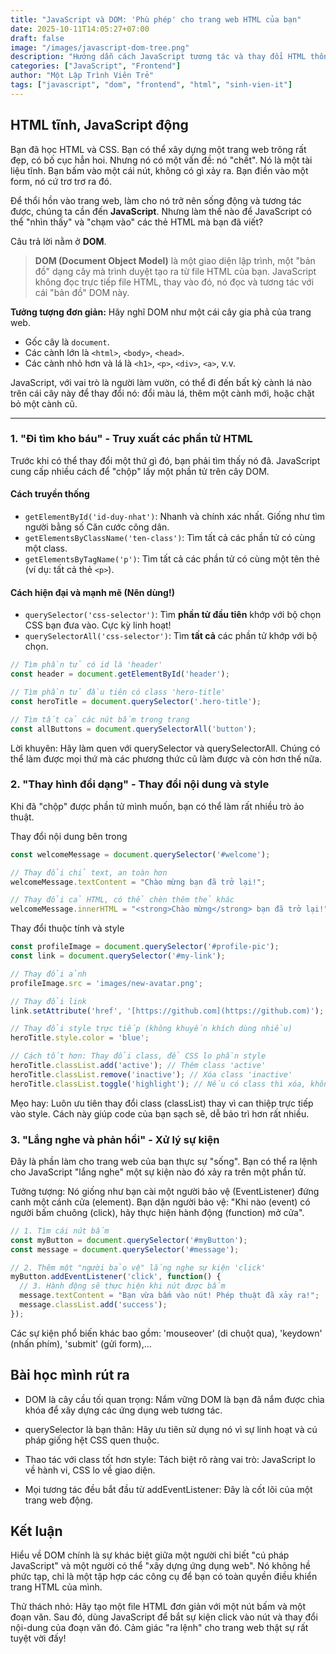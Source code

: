 ```yaml
---
title: "JavaScript và DOM: 'Phù phép' cho trang web HTML của bạn"
date: 2025-10-11T14:05:27+07:00
draft: false
image: "/images/javascript-dom-tree.png"
description: "Hướng dẫn cách JavaScript tương tác và thay đổi HTML thông qua DOM. Học cách truy xuất, thay đổi phần tử và xử lý sự kiện click một cách dễ hiểu."
categories: ["JavaScript", "Frontend"]
author: "Một Lập Trình Viên Trẻ"
tags: ["javascript", "dom", "frontend", "html", "sinh-vien-it"]
---
```


## HTML tĩnh, JavaScript động

Bạn đã học HTML và CSS. Bạn có thể xây dựng một trang web trông rất đẹp, có bố cục hẳn hoi. Nhưng nó có một vấn đề: nó "chết". Nó là một tài liệu tĩnh. Bạn bấm vào một cái nút, không có gì xảy ra. Bạn điền vào một form, nó cứ trơ trơ ra đó.

Để thổi hồn vào trang web, làm cho nó trở nên sống động và tương tác được, chúng ta cần đến **JavaScript**. Nhưng làm thế nào để JavaScript có thể "nhìn thấy" và "chạm vào" các thẻ HTML mà bạn đã viết?

Câu trả lời nằm ở **DOM**.

> **DOM (Document Object Model)** là một giao diện lập trình, một "bản đồ" dạng cây mà trình duyệt tạo ra từ file HTML của bạn. JavaScript không đọc trực tiếp file HTML, thay vào đó, nó đọc và tương tác với cái "bản đồ" DOM này.

**Tưởng tượng đơn giản:** Hãy nghĩ DOM như một cái cây gia phả của trang web.
-   Gốc cây là `document`.
-   Các cành lớn là `<html>`, `<body>`, `<head>`.
-   Các cành nhỏ hơn và lá là `<h1>`, `<p>`, `<div>`, `<a>`, v.v.

JavaScript, với vai trò là người làm vườn, có thể đi đến bất kỳ cành lá nào trên cái cây này để thay đổi nó: đổi màu lá, thêm một cành mới, hoặc chặt bỏ một cành cũ.



---

### 1. "Đi tìm kho báu" - Truy xuất các phần tử HTML

Trước khi có thể thay đổi một thứ gì đó, bạn phải tìm thấy nó đã. JavaScript cung cấp nhiều cách để "chộp" lấy một phần tử trên cây DOM.

#### Cách truyền thống
-   `getElementById('id-duy-nhat')`: Nhanh và chính xác nhất. Giống như tìm người bằng số Căn cước công dân.
-   `getElementsByClassName('ten-class')`: Tìm tất cả các phần tử có cùng một class.
-   `getElementsByTagName('p')`: Tìm tất cả các phần tử có cùng một tên thẻ (ví dụ: tất cả thẻ `<p>`).

#### Cách hiện đại và mạnh mẽ (Nên dùng!)
-   `querySelector('css-selector')`: Tìm **phần tử đầu tiên** khớp với bộ chọn CSS bạn đưa vào. Cực kỳ linh hoạt!
-   `querySelectorAll('css-selector')`: Tìm **tất cả** các phần tử khớp với bộ chọn.

```javascript
// Tìm phần tử có id là 'header'
const header = document.getElementById('header');

// Tìm phần tử đầu tiên có class 'hero-title'
const heroTitle = document.querySelector('.hero-title');

// Tìm tất cả các nút bấm trong trang
const allButtons = document.querySelectorAll('button');
```
Lời khuyên: Hãy làm quen với querySelector và querySelectorAll. Chúng có thể làm được mọi thứ mà các phương thức cũ làm được và còn hơn thế nữa.

### 2. "Thay hình đổi dạng" - Thay đổi nội dung và style
Khi đã "chộp" được phần tử mình muốn, bạn có thể làm rất nhiều trò ảo thuật.

Thay đổi nội dung bên trong
```javascript
const welcomeMessage = document.querySelector('#welcome');

// Thay đổi chỉ text, an toàn hơn
welcomeMessage.textContent = "Chào mừng bạn đã trở lại!"; 

// Thay đổi cả HTML, có thể chèn thêm thẻ khác
welcomeMessage.innerHTML = "<strong>Chào mừng</strong> bạn đã trở lại!";
```
Thay đổi thuộc tính và style
```javascript
const profileImage = document.querySelector('#profile-pic');
const link = document.querySelector('#my-link');

// Thay đổi ảnh
profileImage.src = 'images/new-avatar.png';

// Thay đổi link
link.setAttribute('href', '[https://github.com](https://github.com)');

// Thay đổi style trực tiếp (không khuyến khích dùng nhiều)
heroTitle.style.color = 'blue';

// Cách tốt hơn: Thay đổi class, để CSS lo phần style
heroTitle.classList.add('active'); // Thêm class 'active'
heroTitle.classList.remove('inactive'); // Xóa class 'inactive'
heroTitle.classList.toggle('highlight'); // Nếu có class thì xóa, không có thì thêm
```
Mẹo hay: Luôn ưu tiên thay đổi class (classList) thay vì can thiệp trực tiếp vào style. Cách này giúp code của bạn sạch sẽ, dễ bảo trì hơn rất nhiều.

### 3. "Lắng nghe và phản hồi" - Xử lý sự kiện
Đây là phần làm cho trang web của bạn thực sự "sống". Bạn có thể ra lệnh cho JavaScript "lắng nghe" một sự kiện nào đó xảy ra trên một phần tử.

Tưởng tượng: Nó giống như bạn cài một người bảo vệ (EventListener) đứng canh một cánh cửa (element). Bạn dặn người bảo vệ: "Khi nào (event) có người bấm chuông (click), hãy thực hiện hành động (function) mở cửa".
```javascript
// 1. Tìm cái nút bấm
const myButton = document.querySelector('#myButton');
const message = document.querySelector('#message');

// 2. Thêm một "người bảo vệ" lắng nghe sự kiện 'click'
myButton.addEventListener('click', function() {
  // 3. Hành động sẽ thực hiện khi nút được bấm
  message.textContent = "Bạn vừa bấm vào nút! Phép thuật đã xảy ra!";
  message.classList.add('success');
});
```
Các sự kiện phổ biến khác bao gồm: 'mouseover' (di chuột qua), 'keydown' (nhấn phím), 'submit' (gửi form),...

## Bài học mình rút ra
- DOM là cây cầu tối quan trọng: Nắm vững DOM là bạn đã nắm được chìa khóa để xây dựng các ứng dụng web tương tác.

- querySelector là bạn thân: Hãy ưu tiên sử dụng nó vì sự linh hoạt và cú pháp giống hệt CSS quen thuộc.

- Thao tác với class tốt hơn style: Tách biệt rõ ràng vai trò: JavaScript lo về hành vi, CSS lo về giao diện.

- Mọi tương tác đều bắt đầu từ addEventListener: Đây là cốt lõi của một trang web động.

## Kết luận
Hiểu về DOM chính là sự khác biệt giữa một người chỉ biết "cú pháp JavaScript" và một người có thể "xây dựng ứng dụng web". Nó không hề phức tạp, chỉ là một tập hợp các công cụ để bạn có toàn quyền điều khiển trang HTML của mình.

Thử thách nhỏ: Hãy tạo một file HTML đơn giản với một nút bấm và một đoạn văn. Sau đó, dùng JavaScript để bắt sự kiện click vào nút và thay đổi nội-dung của đoạn văn đó. Cảm giác "ra lệnh" cho trang web thật sự rất tuyệt vời đấy!